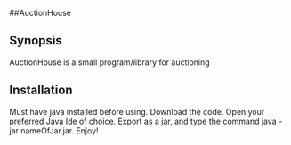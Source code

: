 ##AuctionHouse

## Synopsis

AuctionHouse is a small program/library for auctioning

## Installation

Must have java installed before using. Download the code. Open your preferred Java Ide of choice. Export as a jar, and type the command java -jar nameOfJar.jar. Enjoy!

